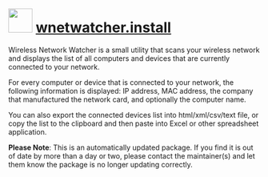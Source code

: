 ﻿# <img src="https://cdn.jsdelivr.net/gh/mkevenaar/chocolatey-packages@77038a102b198ab4b547811d09b914cb5396f191/icons/wnetwatcher.png" width="48" height="48"/> [wnetwatcher.install](https://chocolatey.org/packages/wnetwatcher.install)

Wireless Network Watcher is a small utility that scans your wireless network and displays the list of all computers and devices that are currently connected to your network.

For every computer or device that is connected to your network, the following information is displayed: IP address, MAC address, the company that manufactured the network card, and optionally the computer name.

You can also export the connected devices list into html/xml/csv/text file, or copy the list to the clipboard and then paste into Excel or other spreadsheet application.

**Please Note**: This is an automatically updated package. If you find it is
out of date by more than a day or two, please contact the maintainer(s) and
let them know the package is no longer updating correctly.
